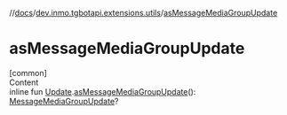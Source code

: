 //[docs](../../index.md)/[dev.inmo.tgbotapi.extensions.utils](index.md)/[asMessageMediaGroupUpdate](as-message-media-group-update.md)



# asMessageMediaGroupUpdate  
[common]  
Content  
inline fun [Update](../dev.inmo.tgbotapi.types.update.abstracts/-update/index.md).[asMessageMediaGroupUpdate](as-message-media-group-update.md)(): [MessageMediaGroupUpdate](../dev.inmo.tgbotapi.types.update.MediaGroupUpdates/-message-media-group-update/index.md)?  



